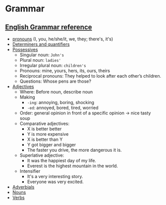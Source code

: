 Grammar
====

## [English Grammar reference](https://learnenglish.britishcouncil.org/english-grammar-reference)

- [pronouns](https://learnenglish.britishcouncil.org/english-grammar-reference/pronouns) (I, you, he/she/it, we, they; there's, it's)
- [Determiners and quantifiers](https://learnenglish.britishcouncil.org/english-grammar-reference/determiners-and-quantifiers)
- [Possessives](https://learnenglish.britishcouncil.org/english-grammar-reference/possessives)
    - Singular noun: `John's`
    - Plural noun: `ladies'`
    - Irregular plural noun: `children's`
    - Pronouns: mine, yours, hers, its, ours, theirs
    - Reciprocal pronouns: They helped to look after each other’s children.
    - Questions: Whose pens are those?
- [Adjectives](https://learnenglish.britishcouncil.org/english-grammar-reference/adjectives)
    - Where: Before noun, describe noun
    - Making
        - `-ing`: annoying, boring, shocking
        - `-ed`: annoyed, bored, tired, worried
    - Order: general opinion in front of a specific opinion -> nice tasty soup
    - Comparative adjectives:
        - X is better better
        - Y is more expensive
        - X is better than Y
        - Y got bigger and bigger
        - The faster you drive, the more dangerous it is.
    - Superlative adjective:
        - It was the happiest day of my life.
        - Everest is the highest mountain in the world.
    - Intensifier
        - It's a very interesting story.
        - Everyone was very excited.
- [Adverbials](https://learnenglish.britishcouncil.org/english-grammar-reference/adverbials)
- [Nouns](https://learnenglish.britishcouncil.org/english-grammar-reference/nouns)
- [Verbs](https://learnenglish.britishcouncil.org/english-grammar-reference/verbs)
